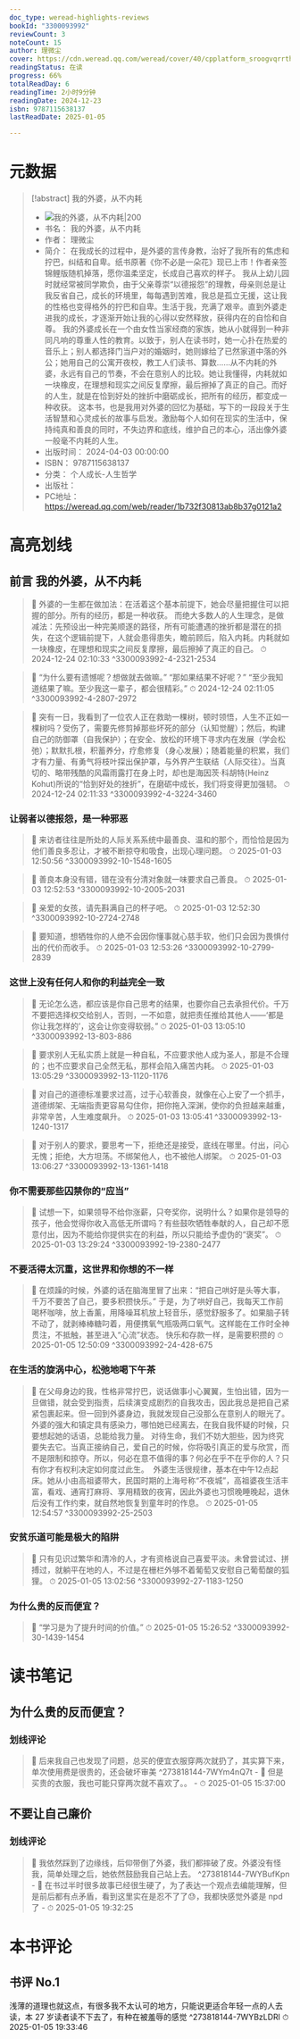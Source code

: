 ```yaml
---
doc_type: weread-highlights-reviews
bookId: "3300093992"
reviewCount: 3
noteCount: 15
author: 理微尘
cover: https://cdn.weread.qq.com/weread/cover/40/cpplatform_sroogvqrrthwejxvf1q3o4/t7_cpplatform_sroogvqrrthwejxvf1q3o41721797569.jpg
readingStatus: 在读
progress: 66%
totalReadDay: 6
readingTime: 2小时9分钟
readingDate: 2024-12-23
isbn: 9787115638137
lastReadDate: 2025-01-05

---
```

# 元数据
> [!abstract] 我的外婆，从不内耗
> - ![ 我的外婆，从不内耗|200](https://cdn.weread.qq.com/weread/cover/40/cpplatform_sroogvqrrthwejxvf1q3o4/t7_cpplatform_sroogvqrrthwejxvf1q3o41721797569.jpg)
> - 书名： 我的外婆，从不内耗
> - 作者： 理微尘
> - 简介： 在我成长的过程中，是外婆的言传身教，治好了我所有的焦虑和拧巴，纠结和自卑。纸书原著《你不必是一朵花》现已上市！作者亲签锦鲤版随机掉落，愿你温柔坚定，长成自己喜欢的样子。
我从上幼儿园时就经常被同学欺负，由于父亲尊崇“以德报怨”的理教，母亲则总是让我反省自己，成长的环境里，每每遇到苦难，我总是孤立无援，这让我的性格也变得格外的拧巴和自卑。生活于我，充满了艰辛。直到外婆走进我的成长，才逐渐开始让我的心得以安然释放，获得内在的自恰和自尊。
我的外婆成长在一个由女性当家经商的家族，她从小就得到一种非同凡响的尊重人性的教育。以致于，别人在读书时，她一心扑在热爱的音乐上；别人都选择门当户对的婚姻时，她则嫁给了已然家道中落的外公；她用自己的公寓开夜校，教工人们读书、算数……从不内耗的外婆，永远有自己的节奏，不会在意别人的比较。她让我懂得，内耗就如一块橡皮，在理想和现实之间反复摩擦，最后擦掉了真正的自己。而好的人生，就是在恰到好处的挫折中磨砺成长，把所有的经历，都变成一种收获。
这本书，也是我用对外婆的回忆为基础，写下的一段段关于生活智慧和心灵成长的故事与启发。激励每个人如何在现实的生活中，保持纯真和善良的同时，不失边界和底线，维护自己的本心，活出像外婆一般毫不内耗的人生。
> - 出版时间： 2024-04-03 00:00:00
> - ISBN： 9787115638137
> - 分类： 个人成长-人生哲学
> - 出版社： 
> - PC地址：https://weread.qq.com/web/reader/1b732f30813ab8b37g0121a2

# 高亮划线

## 前言 我的外婆，从不内耗

> 📌 外婆的一生都在做加法：在活着这个基本前提下，她会尽量把握住可以把握的部分。所有的经历，都是一种收获。
   而绝大多数人的人生理念，是做减法：先预设出一种完美顺遂的路径，所有可能遭遇的挫折都是潜在的损失，在这个逻辑前提下，人就会患得患失，瞻前顾后，陷入内耗。内耗就如一块橡皮，在理想和现实之间反复摩擦，最后擦掉了真正的自己。 
> ⏱ 2024-12-24 02:10:33 ^3300093992-4-2321-2534

> 📌 “为什么要有遗憾呢？想做就去做嘛。”
   “那如果结果不好呢？”
   “至少我知道结果了嘛。至少我这一辈子，都会很精彩。” 
> ⏱ 2024-12-24 02:11:05 ^3300093992-4-2807-2972

> 📌 突有一日，我看到了一位农人正在救助一棵树，顿时领悟，人生不正如一棵树吗？受伤了，需要先修剪掉那些坏死的部分（认知觉醒）；然后，构建自己的防御罩（自我保护）；在安全、放松的环境下寻求内在发展（学会松弛）；默默扎根，积蓄养分，疗愈修复（身心发展）；随着能量的积累，我们才有力量、有勇气将枝叶探出保护罩，与外界产生联结（人际交往）。当真切的、略带残酷的风霜雨露打在身上时，却也是海因茨·科胡特(Heinz Kohut)所说的“恰到好处的挫折”，在磨砺中成长，我们将变得更加强韧。 
> ⏱ 2024-12-24 02:11:33 ^3300093992-4-3224-3460

### 让弱者以德报怨，是一种邪恶

> 📌 来访者往往是所处的人际关系系统中最善良、温和的那个，而恰恰是因为他们善良多忍让，才被不断掠夺和吸食，出现心理问题。 
> ⏱ 2025-01-03 12:50:56 ^3300093992-10-1548-1605

> 📌 善良本身没有错，错在没有分清对象就一味要求自己善良。 
> ⏱ 2025-01-03 12:52:53 ^3300093992-10-2005-2031

> 📌 亲爱的女孩，请先斟满自己的杯子吧。 
> ⏱ 2025-01-03 12:52:30 ^3300093992-10-2724-2748

> 📌 要知道，想牺牲你的人绝不会因你懂事就心慈手软，他们只会因为畏惧付出的代价而收手。 
> ⏱ 2025-01-03 12:53:26 ^3300093992-10-2799-2839

### 这世上没有任何人和你的利益完全一致

> 📌 无论怎么选，都应该是你自己思考的结果，也要你自己去承担代价。千万不要把选择权交给别人，否则，一不如意，就把责任推给其他人——‘都是你让我怎样的’，这会让你变得软弱。” 
> ⏱ 2025-01-03 13:05:10 ^3300093992-13-803-886

> 📌 要求别人无私实质上就是一种自私，不应要求他人成为圣人，那是不合理的；也不应要求自己全然无私，那样会陷入痛苦内耗。 
> ⏱ 2025-01-03 13:05:29 ^3300093992-13-1120-1176

> 📌 对自己的道德标准要求过高，过于心软善良，就像在心上安了一个抓手，道德绑架、无端指责更容易勾住你，把你拖入深渊，使你的负担越来越重，非常辛苦，人生难度飙升。 
> ⏱ 2025-01-03 13:05:41 ^3300093992-13-1240-1317

> 📌 对于别人的要求，要思考一下，拒绝还是接受，底线在哪里。付出，问心无愧；拒绝，大方坦荡。不绑架他人，也不被他人绑架。 
> ⏱ 2025-01-03 13:06:27 ^3300093992-13-1361-1418

### 你不需要那些囚禁你的“应当”

> 📌 试想一下，如果领导不给你涨薪，只夸奖你，说明什么？如果你是领导的孩子，他会觉得你收入高低无所谓吗？有些鼓吹牺牲奉献的人，自己却不愿意付出，因为不能给你提供实在的利益，所以只能给予虚伪的“褒奖”。 
> ⏱ 2025-01-03 13:29:24 ^3300093992-19-2380-2477

### 不要活得太沉重，这世界和你想的不一样

> 📌 在烦躁的时候，外婆的话在脑海里冒了出来：“把自己哄好是头等大事，千万不要苦了自己，要多积攒快乐。”
   于是，为了哄好自己，我每天工作前喝杯咖啡，放上香薰，用降噪耳机放上轻音乐，感觉舒服多了。如果脑子转不动了，就剥棒棒糖叼着，用便携氧气瓶吸两口氧气。这样能在工作时全神贯注，不抵触，甚至进入“心流”状态。
   快乐和存款一样，是需要积攒的 
> ⏱ 2025-01-05 12:50:09 ^3300093992-24-428-675

### 在生活的旋涡中心，松弛地喝下午茶

> 📌 在父母身边的我，性格非常拧巴，说话做事小心翼翼，生怕出错，因为一旦做错，就会受到指责，后续演变成剧烈的自我攻击，因此我总是把自己紧紧包裹起来。但一回到外婆身边，我就发现自己没那么在意别人的眼光了。外婆的强大和镇定具有感染力，哪怕她已经离去，在我自我怀疑的时候，只要想起她的话语，总能给我力量。
   对待生命，我们不妨大胆些，因为终究要失去它。当真正接纳自己，爱自己的时候，你将吸引真正的爱与欣赏，而不是限制和掠夺。所以，何必在意不值得的事？何必在乎不在乎你的人？只有你才有权利决定如何度过此生。 
   外婆生活很规律，基本在中午12点起床。她从小由高祖婆带大，民国时期的上海号称“不夜城”，高祖婆夜生活丰富，看戏、通宵打麻将、享用精致的夜宵，因此外婆也习惯晚睡晚起，退休后没有工作约束，就自然地恢复到童年时的作息。 
> ⏱ 2025-01-05 12:54:57 ^3300093992-25-2503

### 安贫乐道可能是极大的陷阱

> 📌 只有见识过繁华和清冷的人，才有资格说自己喜爱平淡。未曾尝试过、拼搏过，就躺平在地的人，不过是在栅栏外够不着葡萄又安慰自己葡萄酸的狐狸。 
> ⏱ 2025-01-05 13:02:56 ^3300093992-27-1183-1250

### 为什么贵的反而便宜？

> 📌 “学习是为了提升时间的价值。” 
> ⏱ 2025-01-05 15:26:52 ^3300093992-30-1439-1454

# 读书笔记

## 为什么贵的反而便宜？

### 划线评论
> 📌 后来我自己也发现了问题，总买的便宜衣服穿两次就扔了，其实算下来，单次使用费是很贵的，还会破坏审美  ^273818144-7WYm4nQ7t
    - 💭 但是买贵的衣服，我也可能只穿两次就不喜欢了。。
    - ⏱ 2025-01-05 15:37:00
   
## 不要让自己廉价

### 划线评论
> 📌 我依然踩到了边缘线，后仰带倒了外婆，我们都摔破了皮。外婆没有怪我，简单处理之后，她依然鼓励我自己站上去。  ^273818144-7WYBufKpn
    - 💭 在书过半时很多故事已经很生硬了，为了表达一个观点去编能理解，但是前后都有点矛盾，看到这里实在是忍不了了😓，我都快感觉外婆是 npd 了
    - ⏱ 2025-01-05 19:32:25
   
# 本书评论

## 书评 No.1 
浅薄的道理也就这点，有很多我不太认可的地方，只能说更适合年轻一点的人去读，本 27 岁读者读不下去了，有种在被羞辱的感觉 ^273818144-7WYBzLDRl
⏱ 2025-01-05 19:33:46

